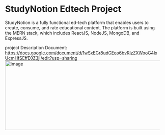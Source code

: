 # StudyNotion Edtech Project
StudyNotion is a fully functional ed-tech platform that enables users to create, consume, and rate educational content. The platform is built using the MERN stack, which includes ReactJS, NodeJS, MongoDB, and ExpressJS.



project Description Document: https://docs.google.com/document/d/1wSxEGr8udGEeo6bvRIzZXWooG4lxUcmHfSEffE0Z3jI/edit?usp=sharing
<img width="711" height="227" alt="image" src="https://github.com/user-attachments/assets/4c682c90-a2c3-43e1-b162-485e5d82e76f" />
